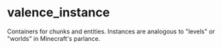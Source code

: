 # valence_instance

Containers for chunks and entities. Instances are analogous to "levels" or "worlds" in Minecraft's parlance.
